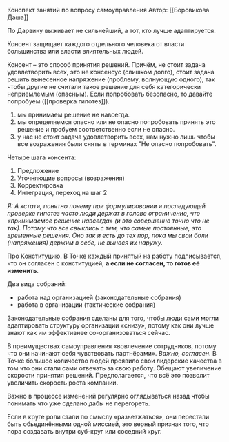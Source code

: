Конспект занятий по вопросу самоуправления
Автор: [[Боровикова Даша]]

По Дарвину выживает не сильнейший, а тот, кто лучше адаптируется.

Консент защищает каждого отдельного человека от власти большинства или власти влиятельных людей.

Консент – это способ принятия решений. Причём, не стоит задача удовлетворить всех, это не консенсус (слишком долго), стоит задача решить вынесенное напряжение (проблему, волнующую одного), так чтобы другие не считали такое решение для себя категорически неприемлемым (опасным). Если попробовать безопасно, то давайте попробуем ([[проверка гипотез]]). 
1. мы принимаем решение не навсегда. 
2. мы определяемся опасно или не опасно попробовать принять это решение и пробуем соответственно если не опасно. 
3. у нас не стоит задача удовлетворить всех, нам нужно лишь чтобы все возражения были сняты в терминах "Не опасно попробовать".

Четыре шага консента:
1. Предложение
2. Уточняющие вопросы (возражения)
3. Корректировка
4. Интеграция, переход на шаг 2

*Я: А кстати, понятно почему при формулировании и последующей проверке гипотез часто люди держат в голове ограничение, что «принимаемое решение навсегда» (и это совершенно точно что не так). Потому что все свыклись с тем, что самые постоянные, это временные решения. Оно так и есть до тех пор, пока мы свои боли (напряжения) держим в себе, не вынося их наружу.*

Про Конституцию. В Точке каждый принятый на работу подписывается, что он согласен с конституцией, **а если не согласен, то готов её изменить**.

Два вида собраний:
- работа над организацией (законодательные собрания)
- работа в организации (тактические собрания)

Законодательные собрания сделаны для того, чтобы люди сами могли адаптировать структуру организации «снизу», потому как они лучше знают как им эффективнее со-организоваться сейчас. 

В преимуществах самоуправления «вовлечение сотрудников, потому что они начинают себя чувствовать партнёрами». *Важно, согласен*. В Точке большое количество людей проявило свои лидерские качества в том что они стали сами отвечать за свою работу.
Обещают увеличение скорости принятия решений.
Предполагается, что всё это позволит увеличить скорость роста компании.

Важно в процессе изменений регулярно оглядываться назад чтобы понимать что уже сделано дабы не перегореть.

Если в круге роли стали по смыслу «разьезжаться», они перестали быть обьединёнными одной миссией, это верный признак того, что пора создавать внутри суб-круг или соседний круг. 

